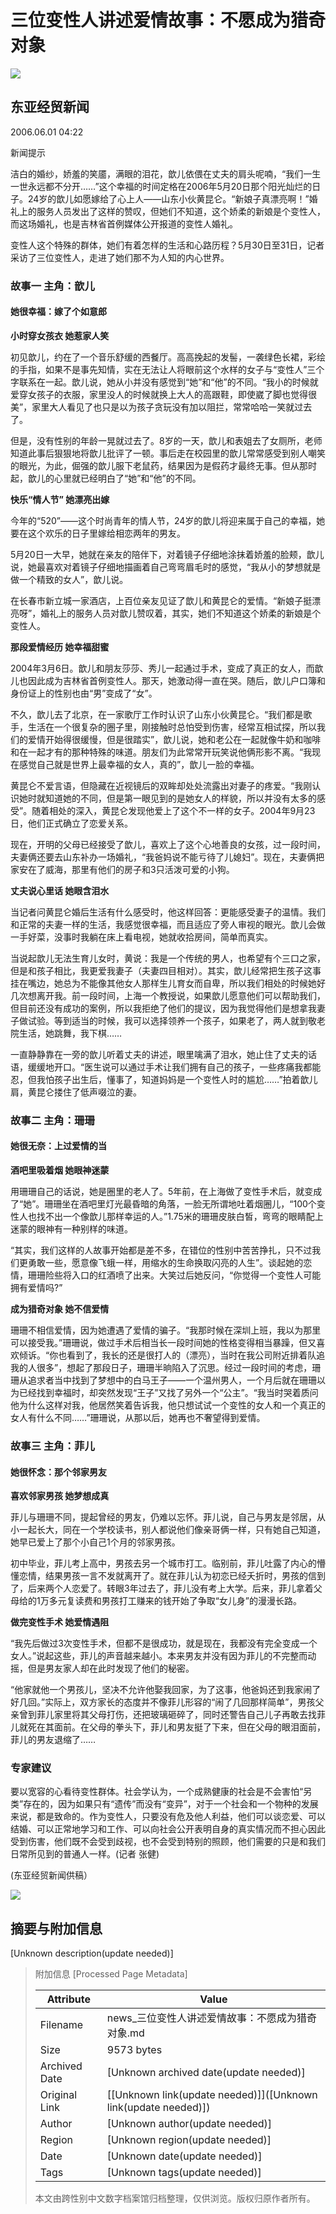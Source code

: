 # 三位变性人讲述爱情故事：不愿成为猎奇对象

![](//n.sinaimg.cn/sinakd10203/360/w180h180/20221208/105b-80aa0451359415b89b3859bdd57b5f0e.jpg)

## 东亚经贸新闻

2006.06.01 04:22

新闻提示

洁白的婚纱，娇羞的笑靥，满眼的泪花，歆儿依偎在丈夫的肩头呢喃，“我们一生一世永远都不分开……”这个幸福的时间定格在2006年5月20日那个阳光灿烂的日子。24岁的歆儿如愿嫁给了心上人——山东小伙黄昆仑。“新娘子真漂亮啊！”婚礼上的服务人员发出了这样的赞叹，但她们不知道，这个娇柔的新娘是个变性人，而这场婚礼，也是吉林省首例媒体公开报道的变性人婚礼。

变性人这个特殊的群体，她们有着怎样的生活和心路历程？5月30日至31日，记者采访了三位变性人，走进了她们那不为人知的内心世界。

### 故事一 主角：歆儿

#### 她很幸福：嫁了个如意郎

**小时穿女孩衣 她惹家人笑**

初见歆儿，约在了一个音乐舒缓的西餐厅。高高挽起的发髻，一袭绿色长裙，彩绘的手指，如果不是事先知情，实在无法让人将眼前这个水样的女子与“变性人”三个字联系在一起。歆儿说，她从小并没有感觉到“她”和“他”的不同。“我小的时候就爱穿女孩子的衣服，家里没人的时候就换上大人的高跟鞋，即使崴了脚也觉得很美”，家里大人看见了也只是以为孩子贪玩没有加以阻拦，常常哈哈一笑就过去了。

但是，没有性别的年龄一晃就过去了。8岁的一天，歆儿和表姐去了女厕所，老师知道此事后狠狠地将歆儿批评了一顿。事后走在校园里的歆儿常常感受到别人嘲笑的眼光，为此，倔强的歆儿服下老鼠药，结果因为是假药才最终无事。但从那时起，歆儿的心里就已经明白了“她”和“他”的不同。

**快乐“情人节” 她漂亮出嫁**

今年的“520”——这个时尚青年的情人节，24岁的歆儿将迎来属于自己的幸福，她要在这个欢乐的日子里嫁给相恋两年的男友。

5月20日一大早，她就在亲友的陪伴下，对着镜子仔细地涂抹着娇羞的脸颊，歆儿说，她最喜欢对着镜子仔细地描画着自己弯弯眉毛时的感觉，“我从小的梦想就是做一个精致的女人”，歆儿说。

在长春市新立城一家酒店，上百位亲友见证了歆儿和黄昆仑的爱情。“新娘子挺漂亮呀”，婚礼上的服务人员对歆儿赞叹着，其实，她们不知道这个娇柔的新娘是个变性人。

**那段爱情经历 她幸福甜蜜**

2004年3月6日。歆儿和朋友莎莎、秀儿一起通过手术，变成了真正的女人，而歆儿也因此成为吉林省首例变性人。那天，她激动得一直在哭。随后，歆儿户口簿和身份证上的性别也由“男”变成了“女”。

不久，歆儿去了北京，在一家歌厅工作时认识了山东小伙黄昆仑。“我们都是歌手，生活在一个很复杂的圈子里，刚接触时总怕受到伤害，经常互相试探，所以我们的爱情开始得很缓慢，但是很踏实”，歆儿说，她和老公在一起就像牛奶和咖啡和在一起才有的那种特殊的味道。朋友们为此常常开玩笑说他俩形影不离。“我现在感觉自己就是世界上最幸福的女人，真的”，歆儿一脸的幸福。

黄昆仑不爱言语，但隐藏在近视镜后的双眸却处处流露出对妻子的疼爱。“我刚认识她时就知道她的不同，但是第一眼见到的是她女人的样貌，所以并没有太多的感受”。随着相处的深入，黄昆仑发现他爱上了这个不一样的女子。2004年9月23日，他们正式确立了恋爱关系。

现在，开明的父母已经接受了歆儿，喜欢上了这个心地善良的女孩，过一段时间，夫妻俩还要去山东补办一场婚礼，“我爸妈说不能亏待了儿媳妇”。现在，夫妻俩把家安在了威海，那里有他们的房子和3只活泼可爱的小狗。

**丈夫说心里话 她眼含泪水**

当记者问黄昆仑婚后生活有什么感受时，他这样回答：更能感受妻子的温情。我们和正常的夫妻一样的生活，我感觉很幸福，而且适应了旁人审视的眼光。歆儿会做一手好菜，没事时我躺在床上看电视，她就收拾房间，简单而真实。

当说起歆儿无法生育儿女时，黄说：我是一个传统的男人，也希望有个三口之家，但是和孩子相比，我更爱我妻子（夫妻四目相对）。其实，歆儿经常把生孩子这事挂在嘴边，她总为不能像其他女人那样生儿育女而自卑，所以我们相处的时候她好几次想离开我。前一段时间，上海一个教授说，如果歆儿愿意他们可以帮助我们，但目前还没有成功的案例，所以我拒绝了他们的提议，因为我觉得他们是想拿我妻子做试验。等到适当的时候，我可以选择领养一个孩子，如果老了，两人就到敬老院生活，她跳舞，我下棋……

一直静静靠在一旁的歆儿听着丈夫的讲述，眼里噙满了泪水，她止住了丈夫的话语，缓缓地开口。“医生说可以通过手术让我们拥有自己的孩子，一些疼痛我都能忍，但我怕孩子出生后，懂事了，知道妈妈是一个变性人时的尴尬……”拍着歆儿肩，黄昆仑搂住了低声啜泣的妻。

### 故事二 主角：珊珊

#### 她很无奈：上过爱情的当

**酒吧里吸着烟 她眼神迷蒙**

用珊珊自己的话说，她是圈里的老人了。5年前，在上海做了变性手术后，就变成了“她”。珊珊坐在酒吧里灯光最昏暗的角落，一脸无所谓地吐着烟圈儿，“100个变性人也找不出一个像歆儿那样幸运的人。”1.75米的珊珊皮肤白皙，弯弯的眼睛配上迷蒙的眼神有一种别样的味道。

“其实，我们这样的人故事开始都是差不多，在错位的性别中苦苦挣扎，只不过我们更勇敢一些，愿意像飞蛾一样，用缩水的生命换取闪亮的人生”。谈起她的恋情，珊珊险些将入口的红酒喷了出来。大笑过后她反问，“你觉得一个变性人可能拥有爱情吗?”

**成为猎奇对象 她不信爱情**

珊珊不相信爱情，因为她遭遇了爱情的骗子。“我那时候在深圳上班，我以为那里可以接受我。”珊珊说，做过手术后相当长一段时间她的性格变得相当暴躁，但又喜欢倾诉。“你也看到了，我长的还是很打人的（漂亮），当时在我公司附近排着队追我的人很多”，想起了那段日子，珊珊半晌陷入了沉思。经过一段时间的考虑，珊珊从追求者当中找到了梦想中的白马王子——一个温州男人，一个月后就在珊珊以为已经找到幸福时，却突然发现“王子”又找了另外一个“公主”。“我当时哭着质问他为什么这样对我，他居然笑着告诉我，他只想试试一个变性的女人和一个真正的女人有什么不同……”珊珊说，从那以后，她再也不奢望得到爱情。

### 故事三 主角：菲儿

#### 她很怀念：那个邻家男友

**喜欢邻家男孩 她梦想成真**

菲儿与珊珊不同，提起曾经的男友，仍难以忘怀。菲儿说，自己与男友是邻居，从小一起长大，同在一个学校读书，别人都说他们像亲哥俩一样，只有她自己知道，她早已爱上了那个小自己1个月的邻家男孩。

初中毕业，菲儿考上高中，男孩去另一个城市打工。临别前，菲儿吐露了内心的懵懂恋情，结果男孩一言不发就离开了。就在菲儿认为初恋已经夭折时，男孩的信到了，后来两个人恋爱了。转眼3年过去了，菲儿没有考上大学。后来，菲儿拿着父母给的1万多元复读费和男孩打工赚来的钱开始了争取“女儿身”的漫漫长路。

**做完变性手术 她爱情遇阻**

“我先后做过3次变性手术，但都不是很成功，就是现在，我都没有完全变成一个女人。”说起这些，菲儿的声音越来越小。本来男友并没有因为菲儿的不完整而动摇，但是男友家人却在此时发现了他们的秘密。

“他家就他一个男孩儿，坚决不允许他娶我回家，为了这事，他爸妈还到我家闹了好几回。”实际上，双方家长的态度并不像菲儿形容的“闹了几回那样简单”，男孩父亲曾到菲儿家里将其父母打伤，还把玻璃砸碎了，同时还警告自己儿子再敢去找菲儿就死在其面前。在父母的拳头下，菲儿和男友挺了下来，但在父母的眼泪面前，菲儿的男友退缩了……

### 专家建议

要以宽容的心看待变性群体。社会学认为，一个成熟健康的社会是不会害怕“另类”存在的，因为如果只有“遗传”而没有“变异”，对于一个社会和一个物种的发展来说，都是致命的。作为变性人，只要没有危及他人利益，他们可以谈恋爱、可以结婚、可以正常地学习和工作、可以向社会公开表明自身的真实情况而不担心因此受到伤害，他们既不会受到歧视，也不会受到特别的照顾，他们需要的只是和我们日常所见到的普通人一样。(记者 张健)

(东亚经贸新闻供稿）

![](//n.sinaimg.cn/default/2fb77759/20151125/320X320.png)

## 摘要与附加信息

<!-- tcd_abstract -->
[Unknown description(update needed)]
<!-- tcd_abstract_end -->

> 附加信息 [Processed Page Metadata]
>
> | Attribute       | Value                                  |
> |-----------------|----------------------------------------|
> | Filename        | news_三位变性人讲述爱情故事：不愿成为猎奇对象.md                             |
> | Size            | 9573 bytes                           |
> | Archived Date   | [Unknown archived date(update needed)]                             |
> | Original Link   | [[Unknown link(update needed)]]([Unknown link(update needed)])                       |
> | Author          | [Unknown author(update needed)]                               |
> | Region          | [Unknown region(update needed)]                               |
> | Date            | [Unknown date(update needed)]                                 |
> | Tags            | [Unknown tags(update needed)]                                 |
>
> 本文由跨性别中文数字档案馆归档整理，仅供浏览。版权归原作者所有。
>